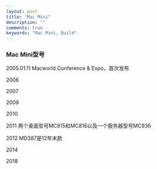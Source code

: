 ```yaml
---
layout: post
title: "Mac Mini"
description: ""
comments: true
keywords: "Mac Mini, Build"
---
```


### Mac Mini型号
2005.01.11 Macworld Conference & Expo，首次发布

2006

2007

2009

2010

2011 两个桌面型号MC815和MC816以及一个服务器型号MC936

2012 MD387是12年末款

2014

2018

